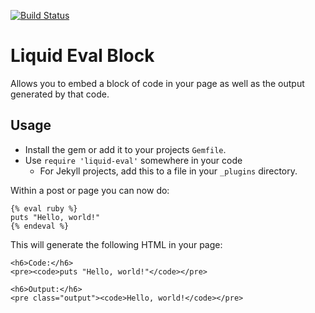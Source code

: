 [![Build Status](https://travis-ci.org/spilth/liquid-eval.png?branch=master)](https://travis-ci.org/spilth/liquid-eval)

# Liquid Eval Block

Allows you to embed a block of code in your page as well as the output generated by that code.

## Usage

- Install the gem or add it to your projects `Gemfile`.
- Use `require 'liquid-eval'` somewhere in your code
  - For Jekyll projects, add this to a file in your `_plugins` directory.

Within a post or page you can now do:

    {% eval ruby %}
    puts "Hello, world!"
    {% endeval %}

This will generate the following HTML in your page:

    <h6>Code:</h6>
    <pre><code>puts "Hello, world!"</code></pre>

    <h6>Output:</h6>
    <pre class="output"><code>Hello, world!</code></pre> 

